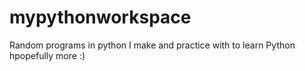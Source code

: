 # mypythonworkspace
Random programs in python I make and practice with to learn Python hpopefully more :)
